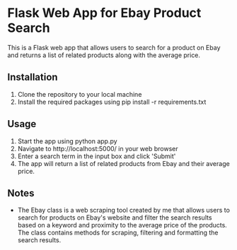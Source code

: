# Flask Web App for Ebay Product Search
This is a Flask web app that allows users to search for a product on Ebay and returns a list of related products along with the average price.

## Installation
1. Clone the repository to your local machine
2. Install the required packages using pip install -r requirements.txt

## Usage
1. Start the app using python app.py
2. Navigate to http://localhost:5000/ in your web browser
3. Enter a search term in the input box and click 'Submit'
4. The app will return a list of related products from Ebay and their average price.

## Notes
- The Ebay class is a web scraping tool created by me that allows users to search for products on Ebay's website and filter the search results based on a keyword and proximity to the average price of the products. The class contains methods for scraping, filtering and formatting the search results.